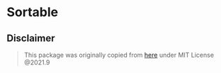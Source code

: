 # Sortable

## Disclaimer

> This package was originally copied from [here](https://github.com/noya-app/noya/blob/main/packages/noya-designsystem/src/components/Sortable.tsx) under MIT License @2021.9
